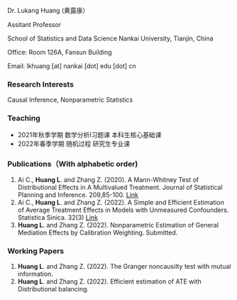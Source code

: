 Dr. Lukang Huang (黄露康）   

Assitant Professor

School of Statistics and Data Science   Nankai University, Tianjin, China

Office: Room 126A, Fansun Building

Email: lkhuang [at] nankai [dot] edu [dot] cn

### Research Interests
Causal Inference, Nonparametric Statistics

### Teaching
- 2021年秋季学期 数学分析I习题课  本科生核心基础课
- 2022年春季学期  随机过程   研究生专业课    

### Publications（With alphabetic order)
1. Ai C., **Huang L**. and Zhang Z. (2020). A Mann-Whitney Test of Distributional Effects in A Multivalued Treatment. Journal of Statistical Planning and Inference. 209,85-100. [Link](https://www.sciencedirect.com/science/article/pii/S0378375820300318)
2. Ai C., **Huang L**. and Zhang Z. (2022). A Simple and Efficient Estimation of Average Treatment Effects in Models with Unmeasured Confounders. Statistica Sinica. 32(3) [Link](http://cn.arxiv.org/pdf/1807.05678v1)
3. **Huang L**. and Zhang Z. (2022). Nonparametric Estimation of General Mediation Effects by Calibration Weighting. Submitted.

### Working Papers
1. **Huang L**. and Zhang Z. (2022). The Granger noncausilty test with mutual information.
2. **Huang L**. and Zhang Z. (2022). Efficient estimation of ATE with Distributional balancing.

